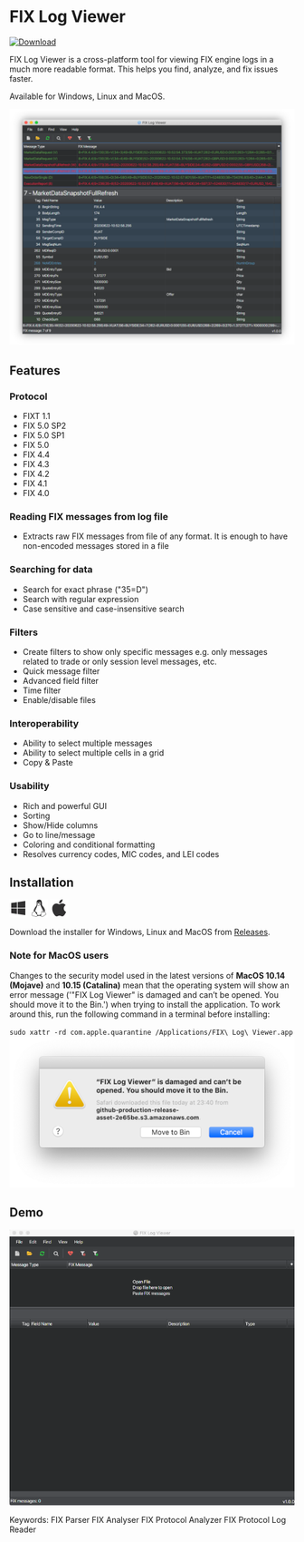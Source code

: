 # FIX Log Viewer
[![Download](https://img.shields.io/badge/Download-1.1.0-blue.svg)](https://github.com/apptastic-software/fix-log-viewer/releases/latest) 

FIX Log Viewer is a cross-platform tool for viewing FIX engine logs in a much more readable format. This helps you find, analyze, and fix issues faster.

Available for Windows, Linux and MacOS.
 
![FIX Log Viewer draw selection](/assets/screenshot1.png)

## Features
### Protocol
* FIXT 1.1
* FIX 5.0 SP2
* FIX 5.0 SP1
* FIX 5.0
* FIX 4.4
* FIX 4.3
* FIX 4.2
* FIX 4.1
* FIX 4.0

### Reading FIX messages from log file
* Extracts raw FIX messages from file of any format. It is enough to have non-encoded messages stored in a file

### Searching for data
* Search for exact phrase ("35=D")
* Search with regular expression
* Case sensitive and case-insensitive search

### Filters
* Create filters to show only specific messages e.g. only messages related to trade or only session level messages, etc.
* Quick message filter
* Advanced field filter
* Time filter
* Enable/disable files

### Interoperability
* Ability to select multiple messages
* Ability to select multiple cells in a grid
* Copy & Paste

### Usability
* Rich and powerful GUI
* Sorting
* Show/Hide columns
* Go to line/message
* Coloring and conditional formatting
* Resolves currency codes, MIC codes, and LEI codes



## Installation

[![Windows](/assets/windows.png)](https://github.com/apptastic-software/fix-log-viewer/releases/latest) [![Linux](/assets/linux.png)](https://github.com/apptastic-software/fix-log-viewer/releases/latest) [![Mac](/assets/mac.png)](https://github.com/apptastic-software/fix-log-viewer/releases/latest)

Download the installer for Windows, Linux and MacOS from [Releases][1].

### Note for MacOS users
Changes to the security model used in the latest versions of **MacOS 10.14 (Mojave)** and **10.15 (Catalina)** mean that the operating system will show an error message ('"FIX Log Viewer" is damaged and can’t be opened. You should move it to the Bin.') when trying to install the application. To work around this, run the following command in a terminal before installing:

`sudo xattr -rd com.apple.quarantine /Applications/FIX\ Log\ Viewer.app`
![MacOS warning](/assets/macos-warning.png)

## Demo
![FIX Log Viewer draw selection](/assets/screenshot2.gif)

Keywords: 
FIX Parser
FIX Analyser
FIX Protocol Analyzer
FIX Protocol Log Reader

[1]: https://github.com/apptastic-software/fix-log-viewer/releases/latest
